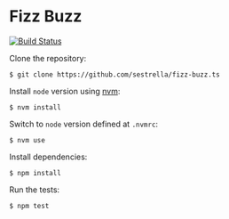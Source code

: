 # Fizz Buzz

[![Build Status](https://travis-ci.org/sestrella/fizz-buzz.ts.svg?branch=master)](https://travis-ci.org/sestrella/fizz-buzz.ts)

Clone the repository:

```
$ git clone https://github.com/sestrella/fizz-buzz.ts
```

Install `node` version using [nvm](https://github.com/creationix/nvm):

```
$ nvm install
```

Switch to `node` version defined at `.nvmrc`:

```
$ nvm use
```

Install dependencies:

```
$ npm install
```

Run the tests:

```
$ npm test
```
